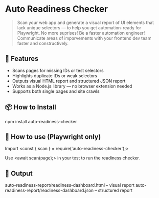 # Auto Readiness Checker

> Scan your web app and generate a visual report of UI elements that lack unique selectors — to help you get automation-ready for Playwright. No more suprises! Be a faster automation engineer! Communicate areas of imporvements with your frontend dev team faster and constructively. 

## 🚀 Features

- Scans pages for missing IDs or test selectors
- Highlights duplicate IDs or weak selectors
- Outputs visual HTML report and structured JSON report
- Works as a Node.js library — no browser extension needed
- Supports both single pages and site crawls

## 📦 How to Install

npm install auto-readiness-checker

## 🧪 How to use (Playwright only)

Import <const { scan } = require('auto-readiness-checker');>

Use <await scan(page);> in your test to run the readiness checker. 


## 📂 Output

auto-readiness-report/readiness-dashboard.html – visual report
auto-readiness-report/readiness-dashboard.json – structured report